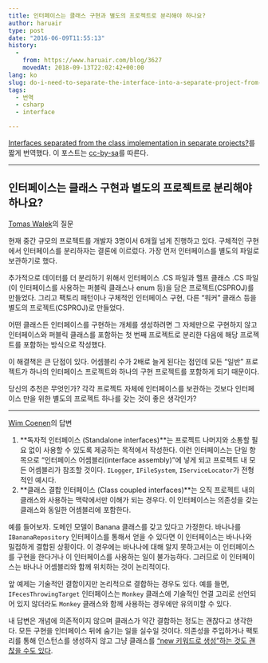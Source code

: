 ```yaml
---
title: 인터페이스는 클래스 구현과 별도의 프로젝트로 분리해야 하나요?
author: haruair
type: post
date: "2016-06-09T11:55:13"
history:
  - 
    from: https://www.haruair.com/blog/3627
    movedAt: 2018-09-13T22:02:42+00:00
lang: ko
slug: do-i-need-to-separate-the-interface-into-a-separate-project-from-the-class-implementation
tags:
  - 번역
  - csharp
  - interface

---
```

[Interfaces separated from the class implementation in separate projects?][1]를 짧게 번역했다. 이 포스트는 [cc-by-sa][2]를 따른다.

* * *

## 인터페이스는 클래스 구현과 별도의 프로젝트로 분리해야 하나요?

[Tomas Walek][3]의 질문

현재 중간 규모의 프로젝트를 개발자 3명이서 6개월 넘게 진행하고 있다. 구체적인 구현에서 인터페이스를 분리하자는 결론에 이르렀다. 가장 먼저 인터페이스를 별도의 파일로 보관하기로 했다.

추가적으로 데이터를 더 분리하기 위해서 인터페이스 .CS 파일과 헬프 클래스 .CS 파일(이 인터페이스를 사용하는 퍼블릭 클래스나 enum 등)을 담은 프로젝트(CSPROJ)를 만들었다. 그리고 팩토리 패턴이나 구체적인 인터페이스 구현, 다른 &#8220;워커&#8221; 클래스 등을 별도의 프로젝트(CSPROJ)로 만들었다.

어떤 클래스든 인터페이스를 구현하는 개체를 생성하려면 그 자체만으로 구현하지 않고 인터페이스와 퍼블릭 클래스를 포함하는 첫 번째 프로젝트로 분리한 다음에 해당 프로젝트를 포함하는 방식으로 작성했다.

이 해결책은 큰 단점이 있다. 어셈블리 수가 2배로 늘게 된다는 점인데 모든 &#8220;일반&#8221; 프로젝트가 하나의 인터페이스 프로젝트와 하나의 구현 프로젝트를 포함하게 되기 때문이다.

당신의 추천은 무엇인가? 각각 프로젝트 자체에 인터페이스를 보관하는 것보다 인터페이스 만을 위한 별도의 프로젝트 하나를 갖는 것이 좋은 생각인가?

* * *

[Wim Coenen][4]의 답변

  1. **독자적 인터페이스 (Standalone interfaces)**는 프로젝트 나머지와 소통할 필요 없이 사용할 수 있도록 제공하는 목적에서 작성한다. 이런 인터페이스는 단일 항목으로 &#8220;인터페이스 어셈블리(interface assembly)&#8221;에 넣게 되고 프로젝트 내 모든 어셈블리가 참조할 것이다. `ILogger`, `IFileSystem`, `IServiceLocator`가 전형적인 예시다.
  2. **클래스 결합 인터페이스 (Class coupled interfaces)**는 오직 프로젝트 내의 클래스와 사용하는 맥락에서만 이해가 되는 경우다. 이 인터페이스는 의존성을 갖는 클래스와 동일한 어셈블리에 포함한다.

예를 들어보자. 도메인 모델이 Banana 클래스를 갖고 있다고 가정한다. 바나나를 `IBananaRepository` 인터페이스를 통해서 얻을 수 있다면 이 인터페이스는 바나나와 밀접하게 결합된 상황이다. 이 경우에는 바나나에 대해 알지 못하고서는 이 인터페이스를 구현을 한다거나 이 인터페이스를 사용하는 일이 불가능하다. 그러므로 이 인터페이스는 바나나 어셈블리와 함께 위치하는 것이 논리적이다.

앞 예제는 기술적인 결합이지만 논리적으로 결합하는 경우도 있다. 예를 들면, `IFecesThrowingTarget` 인터페이스는 `Monkey` 클래스에 기술적인 연결 고리로 선언되어 있지 않더라도 `Monkey` 클래스와 함께 사용하는 경우에만 유의미할 수 있다.

내 답변은 개념에 의존적이지 않으며 클래스가 약간 결합하는 정도는 괜찮다고 생각한다. 모든 구현을 인터페이스 뒤에 숨기는 일을 실수일 것이다. 의존성을 주입하거나 팩토리를 통해 인스턴스를 생성하지 않고 그냥 클래스를 [&#8220;new 키워드로 생성&#8221;하는 것도 괜찮을 수도 있다][5].

 [1]: http://stackoverflow.com/questions/1638240/interfaces-separated-from-the-class-implementation-in-separate-projects
 [2]: http://creativecommons.org/licenses/by-sa/3.0/
 [3]: http://stackoverflow.com/users/95467/tomas-walek
 [4]: http://stackoverflow.com/users/52626/wim-coenen
 [5]: http://googletesting.blogspot.com.au/2008/10/to-new-or-not-to-new.html